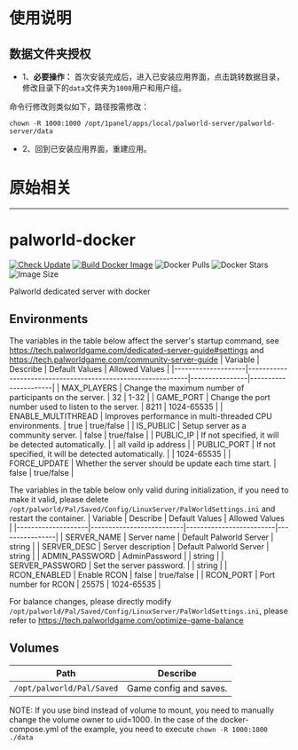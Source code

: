 # 使用说明

## 数据文件夹授权

- 1、**必要操作：** 首次安装完成后，进入已安装应用界面，点击跳转数据目录，修改目录下的`data`文件夹为`1000`用户和用户组。

命令行修改则类似如下，路径按需修改：
```
chown -R 1000:1000 /opt/1panel/apps/local/palworld-server/palworld-server/data
```

- 2、回到已安装应用界面，重建应用。

# 原始相关
***

# palworld-docker

[![Check Update](https://github.com/KagurazakaNyaa/palworld-docker/actions/workflows/update.yml/badge.svg)](https://github.com/KagurazakaNyaa/palworld-docker/actions/workflows/update.yml)
[![Build Docker Image](https://github.com/KagurazakaNyaa/palworld-docker/actions/workflows/build.yml/badge.svg)](https://github.com/KagurazakaNyaa/palworld-docker/actions/workflows/build.yml)
![Docker Pulls](https://img.shields.io/docker/pulls/kagurazakanyaa/palworld)
![Docker Stars](https://img.shields.io/docker/stars/kagurazakanyaa/palworld)
![Image Size](https://img.shields.io/docker/image-size/kagurazakanyaa/palworld/latest)

Palworld dedicated server with docker

## Environments

The variables in the table below affect the server's startup command, see <https://tech.palworldgame.com/dedicated-server-guide#settings> and <https://tech.palworldgame.com/community-server-guide>
| Variable           | Describe                                                    | Default Values | Allowed Values       |
|--------------------|-------------------------------------------------------------|----------------|----------------------|
| MAX_PLAYERS        | Change the maximum number of participants on the server.    | 32             | 1-32                 |
| GAME_PORT          | Change the port number used to listen to the server.        | 8211           | 1024-65535           |
| ENABLE_MULTITHREAD | Improves performance in multi-threaded CPU environments.    | true           | true/false           |
| IS_PUBLIC          | Setup server as a community server.                         | false          | true/false           |
| PUBLIC_IP          | If not specified, it will be detected automatically.        |                | all vaild ip address |
| PUBLIC_PORT        | If not specified, it will be detected automatically.        |                | 1024-65535           |
| FORCE_UPDATE       | Whether the server should be update each time start.        | false          | true/false           |

The variables in the table below only valid during initialization, if you need to make it valid, please delete `/opt/palworld/Pal/Saved/Config/LinuxServer/PalWorldSettings.ini` and restart the container.
| Variable           | Describe                 | Default Values          | Allowed Values |
|--------------------|--------------------------|-------------------------|----------------|
| SERVER_NAME        | Server name              | Default Palworld Server | string         |
| SERVER_DESC        | Server description       | Default Palworld Server | string         |
| ADMIN_PASSWORD     | AdminPassword            |                         | string         |
| SERVER_PASSWORD    | Set the server password. |                         | string         |
| RCON_ENABLED       | Enable RCON              | false                   | true/false     |
| RCON_PORT          | Port number for RCON     | 25575                   | 1024-65535     |

For balance changes, please directly modify `/opt/palworld/Pal/Saved/Config/LinuxServer/PalWorldSettings.ini`, please refer to <https://tech.palworldgame.com/optimize-game-balance>

## Volumes

|Path                      |Describe              |
|--------------------------|----------------------|
|`/opt/palworld/Pal/Saved` |Game config and saves.|

NOTE: If you use bind instead of volume to mount, you need to manually change the volume owner to uid=1000.
In the case of the docker-compose.yml of the example, you need to execute `chown -R 1000:1000 ./data`